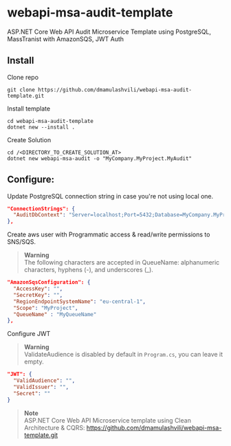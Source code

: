 # webapi-msa-audit-template
ASP.NET Core Web API Audit Microservice Template using PostgreSQL, MassTranist with AmazonSQS, JWT Auth

## Install
Clone repo
```console
git clone https://github.com/dmamulashvili/webapi-msa-audit-template.git
```

Install template
```console
cd webapi-msa-audit-template
dotnet new --install .
```

Create Solution
```console
cd /<DIRECTORY_TO_CREATE_SOLUTION_AT>
dotnet new webapi-msa-audit -o "MyCompany.MyProject.MyAudit"
```
## Configure:
Update PostgreSQL connection string in case you're not using local one.
```json
"ConnectionStrings": {
  "AuditDbContext": "Server=localhost;Port=5432;Database=MyCompany.MyProject.MyAuditDb;User Id=postgres;password=postgres"
},
```
Create aws user with Programmatic access & read/write permissions to SNS/SQS.
>**Warning**  
>The following characters are accepted in QueueName: alphanumeric characters, hyphens (-), and underscores (_).
```json
"AmazonSqsConfiguration": {
  "AccessKey": "",
  "SecretKey": "",
  "RegionEndpointSystemName": "eu-central-1",
  "Scope": "MyProject",
  "QueueName" : "MyQueueName"
},
```
Configure JWT
>**Warning**  
>ValidateAudience is disabled by default in `Program.cs`, you can leave it empty.
```json
"JWT": {
  "ValidAudience": "",
  "ValidIssuer": "",
  "Secret": ""
}
```

> **Note**  
> ASP.NET Core Web API Microservice template using Clean Architecture & CQRS: <https://github.com/dmamulashvili/webapi-msa-template.git>
